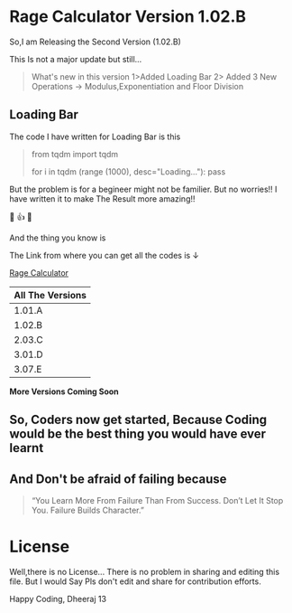 # Rage Calculator Version 1.02.B

So,I am Releasing the Second Version (1.02.B)

This Is not a major update but still...

>What's new in this version 
1>Added Loading Bar
2> Added 3 New Operations -> Modulus,Exponentiation and Floor Division

## Loading Bar
The code I have written for Loading Bar is this 

>from tqdm import tqdm 
>    
>for i in tqdm (range (1000), desc="Loading..."): 
>	pass

But the problem is for a begineer might not be familier. But no worries!!
I have written it to make The Result more amazing!!

 😬 👍 😬
 
And the thing you know is

The Link from where you can get all the codes is ↓

[Rage Calculator](https://github.com/Dheeraj-Tech/Rage-Calculator)

| All The Versions 
| ------ |
| 1.01.A | [PlDb] 
| 1.02.B | [PlGh] 
| 2.03.C | [PlGd] 
| 3.01.D | [PlOd] 
| 3.07.E | [PlMe] 
__**More Versions Coming Soon**__

## So, Coders now get started, Because Coding would be the best thing you would have ever learnt
## And Don't be afraid of failing because
> “You Learn More From Failure Than From Success. Don’t Let It Stop You. Failure Builds Character.”

# License
Well,there is no License...
There is no problem in sharing and editing this file.
But I would Say Pls don't edit and share for contribution efforts. 

Happy Coding,
Dheeraj
13









